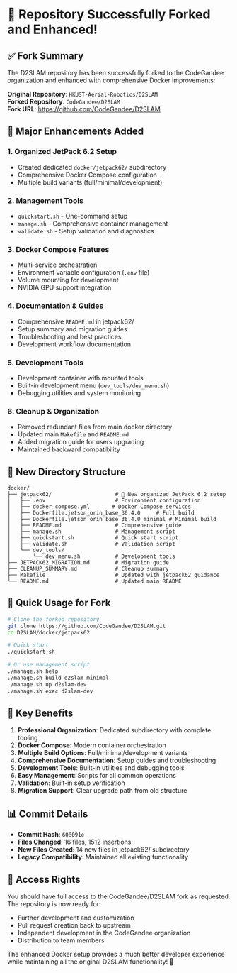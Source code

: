 # 🎉 Repository Successfully Forked and Enhanced!

## ✅ Fork Summary

The D2SLAM repository has been successfully forked to the CodeGandee organization and enhanced with comprehensive Docker improvements:

**Original Repository**: `HKUST-Aerial-Robotics/D2SLAM`  
**Forked Repository**: `CodeGandee/D2SLAM`  
**Fork URL**: https://github.com/CodeGandee/D2SLAM

## 🚀 Major Enhancements Added

### 1. **Organized JetPack 6.2 Setup**
- Created dedicated `docker/jetpack62/` subdirectory
- Comprehensive Docker Compose configuration
- Multiple build variants (full/minimal/development)

### 2. **Management Tools**
- `quickstart.sh` - One-command setup
- `manage.sh` - Comprehensive container management
- `validate.sh` - Setup validation and diagnostics

### 3. **Docker Compose Features**
- Multi-service orchestration
- Environment variable configuration (`.env` file)
- Volume mounting for development
- NVIDIA GPU support integration

### 4. **Documentation & Guides**
- Comprehensive `README.md` in jetpack62/
- Setup summary and migration guides
- Troubleshooting and best practices
- Development workflow documentation

### 5. **Development Tools**
- Development container with mounted tools
- Built-in development menu (`dev_tools/dev_menu.sh`)
- Debugging utilities and system monitoring

### 6. **Cleanup & Organization**
- Removed redundant files from main docker directory
- Updated main `Makefile` and `README.md`
- Added migration guide for users upgrading
- Maintained backward compatibility

## 📁 New Directory Structure

```
docker/
├── jetpack62/                    # 🎯 New organized JetPack 6.2 setup
│   ├── .env                      # Environment configuration
│   ├── docker-compose.yml       # Docker Compose services
│   ├── Dockerfile.jetson_orin_base_36.4.0     # Full build
│   ├── Dockerfile.jetson_orin_base_36.4.0_minimal # Minimal build
│   ├── README.md                 # Comprehensive guide
│   ├── manage.sh                 # Management script
│   ├── quickstart.sh             # Quick start script
│   ├── validate.sh               # Validation script
│   └── dev_tools/
│       └── dev_menu.sh           # Development tools
├── JETPACK62_MIGRATION.md        # Migration guide
├── CLEANUP_SUMMARY.md            # Cleanup summary
├── Makefile                      # Updated with jetpack62 guidance
└── README.md                     # Updated main README
```

## 🎯 Quick Usage for Fork

```bash
# Clone the forked repository
git clone https://github.com/CodeGandee/D2SLAM.git
cd D2SLAM/docker/jetpack62

# Quick start
./quickstart.sh

# Or use management script
./manage.sh help
./manage.sh build d2slam-minimal
./manage.sh up d2slam-dev
./manage.sh exec d2slam-dev
```

## 🔑 Key Benefits

1. **Professional Organization**: Dedicated subdirectory with complete tooling
2. **Docker Compose**: Modern container orchestration
3. **Multiple Build Options**: Full/minimal/development variants  
4. **Comprehensive Documentation**: Setup guides and troubleshooting
5. **Development Tools**: Built-in utilities and debugging tools
6. **Easy Management**: Scripts for all common operations
7. **Validation**: Built-in setup verification
8. **Migration Support**: Clear upgrade path from old structure

## 📊 Commit Details

- **Commit Hash**: `608091e`
- **Files Changed**: 16 files, 1512 insertions
- **New Files Created**: 14 new files in jetpack62/ subdirectory
- **Legacy Compatibility**: Maintained all existing functionality

## 🔗 Access Rights

You should have full access to the CodeGandee/D2SLAM fork as requested. The repository is now ready for:
- Further development and customization
- Pull request creation back to upstream
- Independent development in the CodeGandee organization
- Distribution to team members

The enhanced Docker setup provides a much better developer experience while maintaining all the original D2SLAM functionality! 🚀
